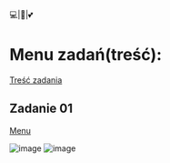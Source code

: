 💻|🐍|💕

<h1><a name=menu></a>Menu zadań(treść):</h1>

[Treść zadania](#zadanie-tresc)

<h2><a name=zadanie-tresc></a>Zadanie 01</h2>

[Menu](#menu)

![image](https://user-images.githubusercontent.com/65869511/136057836-231a01b3-a543-4672-8d57-d06f3da02b25.png)
![image](https://user-images.githubusercontent.com/65869511/136062597-48d16923-c885-4856-9473-9592163462bb.png)
